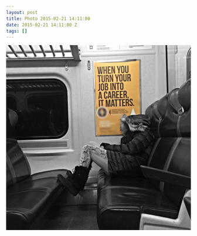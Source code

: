 ```yaml
---
layout: post
title: Photo 2015-02-21 14:11:00
date: 2015-02-21 14:11:00 Z
tags: []
---
```

![](/media/2015/02/111656190684.jpg)
